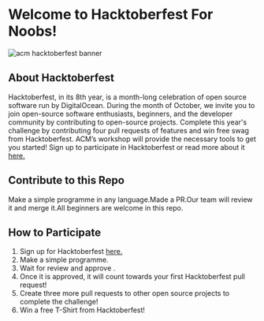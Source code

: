 # Welcome to  Hacktoberfest For Noobs!

![acm hacktoberfest banner](https://supabase.io/new/images/blog/hacktoberfest-hackathon/hacktoberfest_banner.png)

## About Hacktoberfest

Hacktoberfest, in its 8th year, is a month-long celebration of open source software run by DigitalOcean. During the month of October, we invite you to join open-source software enthusiasts, beginners, and the developer community by contributing to open-source projects. Complete this year's challenge by contributing four pull requests of features and win free swag from Hacktoberfest. ACM’s workshop will provide the necessary tools to get you started! Sign up to participate in Hacktoberfest or read more about it [here.](https://hacktoberfest.digitalocean.com/)

## Contribute to this Repo

Make a simple programme in any language.Made a PR.Our team will review it and merge it.All beginners are welcome in this repo.

## How to Participate
1. Sign up for Hacktoberfest [here.](https://hacktoberfest.digitalocean.com/)
2. Make a simple programme.
4. Wait  for review and approve .
5. Once it is approved, it will count towards your first Hacktoberfest pull request!
6. Create three more pull requests to other open source projects to complete the challenge!
7. Win a free T-Shirt from Hacktoberfest!
